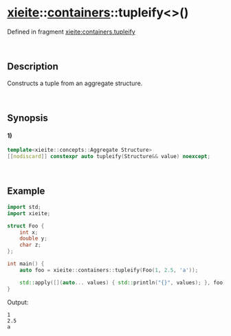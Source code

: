 # [xieite](../../xieite.md)\:\:[containers](../../containers.md)\:\:tupleify\<\>\(\)
Defined in fragment [xieite:containers.tupleify](../../../src/containers/tupleify.cpp)

&nbsp;

## Description
Constructs a tuple from an aggregate structure.

&nbsp;

## Synopsis
#### 1)
```cpp
template<xieite::concepts::Aggregate Structure>
[[nodiscard]] constexpr auto tupleify(Structure&& value) noexcept;
```

&nbsp;

## Example
```cpp
import std;
import xieite;

struct Foo {
    int x;
    double y;
    char z;
};

int main() {
    auto foo = xieite::containers::tupleify(Foo(1, 2.5, 'a'));

    std::apply([](auto... values) { std::println("{}", values); }, foo);
}
```
Output:
```
1
2.5
a
```
